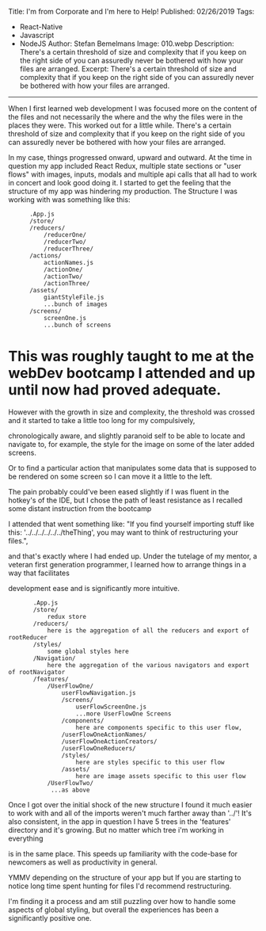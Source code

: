 Title: I'm from Corporate and I'm here to Help!
Published: 02/26/2019
Tags: 
  - React-Native 
  - Javascript 
  - NodeJS 
Author: Stefan Bemelmans
Image: 010.webp
Description: There's a certain threshold of size and complexity that if you keep on the right side of you can assuredly never be bothered with how your files are arranged. 
Excerpt: There's a certain threshold of size and complexity that if you keep on the right side of you can assuredly never be bothered with how your files are arranged. 

---

When I first learned web development I was focused more on the content of the files and not necessarily the where and the why the files were in the places they were. This worked out for a little while. There's a certain threshold of size and complexity that if you keep on the right side of you can assuredly never be bothered with how your files are arranged. 
 
In my case, things progressed onward, upward and outward.  At the time in question my app included React Redux, multiple state sections or "user flows" with images, inputs, modals and multiple api calls that all had to work in concert and look good doing it. I started to get the feeling that the structure of my app was hindering my production. The Structure I was working with was something like this:
 
 ```
       .App.js
       /store/
       /reducers/
           /reducerOne/
           /reducerTwo/
           /reducerThree/
       /actions/
           actionNames.js
           /actionOne/
           /actionTwo/
           /actionThree/
       /assets/
           giantStyleFile.js
           ...bunch of images
       /screens/
           screenOne.js
           ...bunch of screens
```   


# This was roughly taught to me at the webDev bootcamp I attended and up until now had proved adequate. 

However with the growth in size and complexity, the threshold was crossed and it started to take a little too long for my compulsively, 

chronologically aware, and slightly paranoid self to be able to locate and navigate to, for example,  the style for the image on some of the later added screens. 

Or to find a particular action that manipulates some data that is supposed to be rendered on some screen so I can move it a little to the left. 

The pain probably could've been eased slightly if I was fluent in the hotkey's of the IDE, but I chose the path of least resistance as I recalled some distant instruction from the bootcamp 

I attended that went something like: "If you find yourself importing stuff like this: '../../../../../../theThing', you may want to think of restructuring your files.",  

and that's exactly where I had ended up. Under the tutelage of my mentor, a veteran first generation programmer, I learned how to arrange things in a way that facilitates 

development ease and is significantly more intuitive. 


```
       .App.js
       /store/
           redux store 
       /reducers/
           here is the aggregation of all the reducers and export of rootReducer
       /styles/
           some global styles here
       /Navigation/
           here the aggregation of the various navigators and export of rootNavigator
       /features/
           /UserFlowOne/
               userFlowNavigation.js
               /screens/
                   userFlowScreenOne.js
                   ...more UserFlowOne Screens
               /components/
                   here are components specific to this user flow, 
               /userFlowOneActionNames/
               /userFlowOneActionCreators/
               /userFlowOneReducers/
               /styles/
                   here are styles specific to this user flow 
               /assets/
                   here are image assets specific to this user flow
           /UserFlowTwo/
            ...as above
```   
Once I got over the initial shock of the new structure I found it much easier to work with and all of the imports weren't much farther away than 
'../'! It's also consistent, in the app in question I have 5 trees in the 'features' directory and it's growing. But no matter which tree i'm working in everything

is in the same place. This speeds up familiarity with the code-base for newcomers as well as productivity in general. 


YMMV depending on the structure of your app but If you are starting to notice long time spent hunting for files I'd recommend restructuring. 

I'm finding it a process and am still puzzling over how to handle some aspects of global styling, but overall the experiences has been a significantly positive one.


